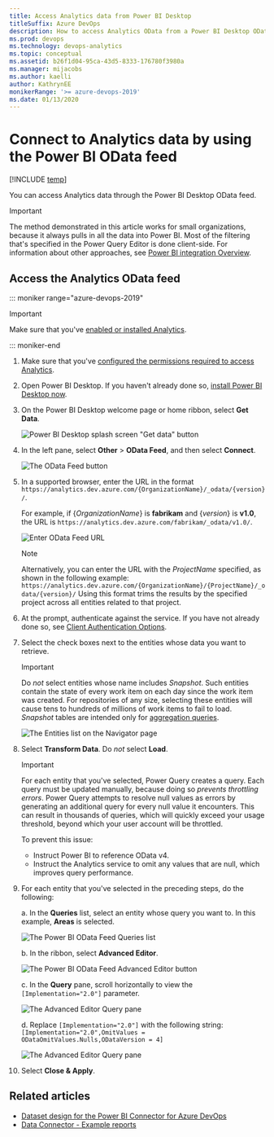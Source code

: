 ```yaml
---
title: Access Analytics data from Power BI Desktop
titleSuffix: Azure DevOps
description: How to access Analytics OData from a Power BI Desktop OData feed for Azure DevOps  
ms.prod: devops
ms.technology: devops-analytics
ms.topic: conceptual
ms.assetid: b26f1d04-95ca-43d5-8333-176780f3980a  
ms.manager: mijacobs
ms.author: kaelli
author: KathrynEE
monikerRange: '>= azure-devops-2019'
ms.date: 01/13/2020
---
```


# Connect to Analytics data by using the Power BI OData feed

[!INCLUDE [temp](../includes/version-azure-devops.md)] 

You can access Analytics data through the Power BI Desktop OData feed. 

> [!IMPORTANT]  
> The method demonstrated in this article works for small organizations, because it always pulls in all the data into Power BI. Most of the filtering that's specified in the Power Query Editor is done client-side. For information about other approaches, see [Power BI integration Overview](overview.md). 

## Access the Analytics OData feed

::: moniker range="azure-devops-2019"

> [!IMPORTANT]  
> Make sure that you've [enabled or installed Analytics](../dashboards/analytics-extension.md).  

::: moniker-end  

1. Make sure that you've [configured the permissions required to access Analytics](analytics-security.md).

1. Open Power BI Desktop. If you haven't already done so, [install Power BI Desktop now](https://powerbi.microsoft.com/desktop).  

1. On the Power BI Desktop welcome page or home ribbon, select **Get Data**.

	![Power BI Desktop splash screen "Get data" button](media/data-connector/get-data-splash-screen.png) 

1. In the left pane, select **Other** > **OData Feed**, and then select **Connect**.  

    ![The OData Feed button](media/pbi2.png)  

1. In a supported browser, enter the URL in the format 
`https://analytics.dev.azure.com/{OrganizationName}/_odata/{version}/`.  

   For example, if {*OrganizationName*} is **fabrikam** and {*version*} is **v1.0**, the URL is `https://analytics.dev.azure.com/fabrikam/_odata/v1.0/`.

    ![Enter OData Feed URL](media/pbi3.png)  

   > [!NOTE]  
   >Alternatively, you can enter the URL with the *ProjectName* specified, as shown in the following example:  
   >`https://analytics.dev.azure.com/{OrganizationName}/{ProjectName}/_odata/{version}/`
   >Using this format trims the results by the specified project across all entities related to that project.

1. At the prompt, authenticate against the service. If you have not already done so, see [Client Authentication Options](client-authentication-options.md). 

1. Select the check boxes next to the entities whose data you want to retrieve.

	> [!IMPORTANT]  
	> Do *not* select entities whose name includes *Snapshot*. Such entities contain the state of every work item on each day since the work item was created. For repositories of any size, selecting these entities will cause tens to hundreds of millions of work items to fail to load. *Snapshot* tables are intended only for [aggregation queries](../extend-analytics/odata-query-guidelines.md).

    ![The Entities list on the Navigator page](media/pbi4.png)

1. Select **Transform Data**. Do *not* select **Load**. 

   > [!IMPORTANT]
   > For each entity that you've selected, Power Query creates a query. Each query must be updated manually, because doing so *prevents throttling errors*. Power Query attempts to resolve null values as errors by generating an additional query for every null value it encounters. This can result in thousands of queries, which will quickly exceed your usage threshold, beyond which your user account will be throttled.
   >   
   > To prevent this issue:  
   > - Instruct Power BI to reference OData v4.
   > - Instruct the Analytics service to omit any values that are null, which improves query performance.

1. For each entity that you've selected in the preceding steps, do the following:

    a. In the **Queries** list, select an entity whose query you want to. In this example, **Areas** is selected.
      
    ![The Power BI OData Feed Queries list](media/pbi5.png)  
    
    b. In the ribbon, select **Advanced Editor**.
    
    ![The Power BI OData Feed Advanced Editor button](media/AdvancedEditor.png)
    
    c. In the **Query** pane, scroll horizontally to view the `[Implementation="2.0"]` parameter.
    
    ![The Advanced Editor Query pane](media/odataquery-powerbi-advancededitor1.png)
    
    d. Replace `[Implementation="2.0"]` with the following string:  
        `[Implementation="2.0",OmitValues = ODataOmitValues.Nulls,ODataVersion = 4]` 
    
    ![The Advanced Editor Query pane](media/odataquery-powerbi-advancededitor2.png)
    
1. Select **Close & Apply**. 

## Related articles

- [Dataset design for the Power BI Connector for Azure DevOps](data-connector-dataset.md)
- [Data Connector - Example reports](data-connector-examples.md)
